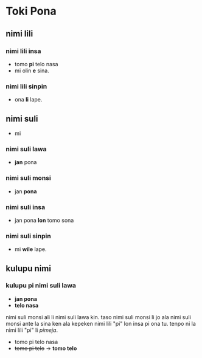 # Toki Pona

## nimi lili

### nimi lili insa

* tomo **pi** telo nasa
* mi olin **e** sina.

### nimi lili sinpin

* ona **li** lape.

## nimi suli

* mi

### nimi suli lawa

* **jan** pona

### nimi suli monsi

* jan **pona**

### nimi suli insa

* jan pona **lon** tomo sona

### nimi suli sinpin

* mi **wile** lape.

## kulupu nimi

### kulupu pi nimi suli lawa

* **jan pona**
* **telo nasa**

nimi suli monsi ali li nimi suli lawa kin. taso nimi suli monsi li jo ala nimi suli monsi ante la sina ken ala kepeken nimi lili "pi" lon insa pi ona tu. tenpo ni la nimi lili "pi" li *pimeja*.

* tomo pi telo nasa
* ~~tomo pi telo~~ → **tomo telo**
